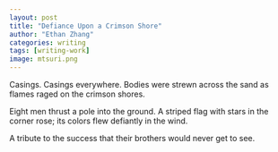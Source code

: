 ```yaml
---
layout: post
title: "Defiance Upon a Crimson Shore"
author: "Ethan Zhang"
categories: writing
tags: [writing-work]
image: mtsuri.png
---
```


<html>
  <head>
    <title>Defiance Upon a Crimson Shore</title>
  </head>
  <body>
  <p>Casings. Casings everywhere. Bodies were strewn across the sand as flames raged on the crimson shores. </p>
  <p>Eight men thrust a pole into the ground. A striped flag with stars in the corner rose; its colors flew defiantly in the wind. </p>
  <p>A tribute to the success that their brothers would never get to see.</p>